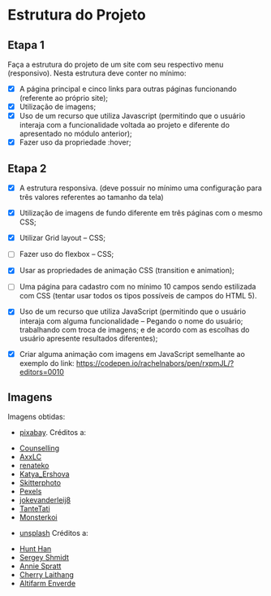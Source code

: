 # Estrutura do Projeto

## Etapa 1

Faça a estrutura do projeto de um site com seu respectivo menu (responsivo). Nesta estrutura deve conter no mínimo:

- [x] A página principal e cinco links para outras páginas funcionando (referente ao próprio site);
- [x] Utilização de imagens;
- [x] Uso de um recurso que utiliza Javascript (permitindo que o usuário interaja com a funcionalidade voltada ao projeto e diferente do apresentado no módulo anterior);
- [x] Fazer uso da propriedade :hover;

## Etapa 2

- [x] A estrutura responsiva. (deve possuir no mínimo uma configuração para três valores referentes ao tamanho da tela)

- [x] Utilização de imagens de fundo diferente em três páginas com o mesmo CSS;

- [x] Utilizar Grid layout – CSS;

- [ ] Fazer uso do flexbox – CSS;

- [x] Usar as propriedades de animação CSS (transition e animation);

- [ ] Uma página para cadastro com no mínimo 10 campos sendo estilizada com CSS (tentar usar todos os tipos possíveis de campos do HTML 5).

- [x] Uso de um recurso que utiliza JavaScript (permitindo que o usuário interaja com alguma funcionalidade – Pegando o nome do usuário; trabalhando com troca de imagens; e de acordo com as escolhas do usuário apresente resultados diferentes);

- [x] Criar alguma animação com imagens em JavaScript semelhante ao exemplo do link: https://codepen.io/rachelnabors/pen/rxpmJL/?editors=0010

## Imagens

Imagens obtidas:

- [pixabay](https://pixabay.com).
Créditos a:
* [Counselling](https://pixabay.com/pt/users/counselling-440107)
* [AxxLC](https://pixabay.com/pt/users/axxlc-1861698)
* [renateko](https://pixabay.com/pt/users/renateko-15186262)
* [Katya_Ershova](https://pixabay.com/pt/users/katya_ershova-21042769)
* [Skitterphoto](https://pixabay.com/pt/users/skitterphoto-324082)
* [Pexels](https://pixabay.com/pt/users/pexels-2286921)
* [jokevanderleij8](https://pixabay.com/pt/users/jokevanderleij8-5591596)
* [TanteTati](https://pixabay.com/pt/users/tantetati-77004)
* [Monsterkoi](https://pixabay.com/pt/users/monsterkoi-65294)

- [unsplash](https://unsplash.com)
Créditos a:
* [Hunt Han](https://unsplash.com/@hunth)
* [Sergey Shmidt](https://unsplash.com/@monstercritic)
* [Annie Spratt](https://unsplash.com/@anniespratt)
* [Cherry Laithang](https://unsplash.com/@laicho)
* [Altifarm Enverde](https://unsplash.com/@altifarm)